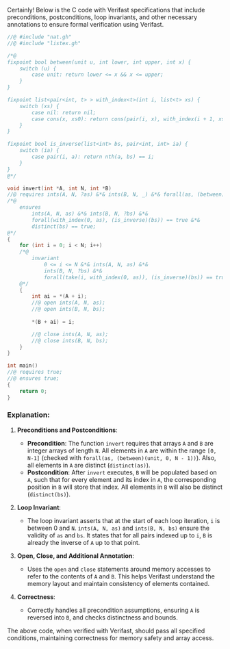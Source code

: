 Certainly! Below is the C code with Verifast specifications that include preconditions, postconditions, loop invariants, and other necessary annotations to ensure formal verification using Verifast.

```c
//@ #include "nat.gh"
//@ #include "listex.gh"

/*@
fixpoint bool between(unit u, int lower, int upper, int x) {
    switch (u) {
        case unit: return lower <= x && x <= upper;
    }
}

fixpoint list<pair<int, t> > with_index<t>(int i, list<t> xs) {
    switch (xs) {
        case nil: return nil;
        case cons(x, xs0): return cons(pair(i, x), with_index(i + 1, xs0));
    }
}

fixpoint bool is_inverse(list<int> bs, pair<int, int> ia) {
    switch (ia) {
        case pair(i, a): return nth(a, bs) == i;
    }
}
@*/

void invert(int *A, int N, int *B)
//@ requires ints(A, N, ?as) &*& ints(B, N, _) &*& forall(as, (between)(unit, 0, N - 1)) == true &*& distinct(as) == true;
/*@
    ensures
        ints(A, N, as) &*& ints(B, N, ?bs) &*&
        forall(with_index(0, as), (is_inverse)(bs)) == true &*&
        distinct(bs) == true;
@*/
{
    for (int i = 0; i < N; i++)
    /*@
        invariant
            0 <= i <= N &*& ints(A, N, as) &*&
            ints(B, N, ?bs) &*&
            forall(take(i, with_index(0, as)), (is_inverse)(bs)) == true;
    @*/
    {
        int ai = *(A + i);
        //@ open ints(A, N, as);
        //@ open ints(B, N, bs);
        
        *(B + ai) = i;

        //@ close ints(A, N, as);
        //@ close ints(B, N, bs);
    }
}

int main()
//@ requires true;
//@ ensures true;
{
    return 0;
}
```

### Explanation:

1. **Preconditions and Postconditions**:
   - **Precondition**: The function `invert` requires that arrays `A` and `B` are integer arrays of length `N`. All elements in `A` are within the range `[0, N-1]` (checked with `forall(as, (between)(unit, 0, N - 1))`). Also, all elements in `A` are distinct (`distinct(as)`).
   - **Postcondition**: After `invert` executes, `B` will be populated based on `A`, such that for every element and its index in `A`, the corresponding position in `B` will store that index. All elements in `B` will also be distinct (`distinct(bs)`).

2. **Loop Invariant**:
   - The loop invariant asserts that at the start of each loop iteration, `i` is between 0 and `N`. `ints(A, N, as)` and `ints(B, N, bs)` ensure the validity of `as` and `bs`. It states that for all pairs indexed up to `i`, `B` is already the inverse of `A` up to that point.

3. **Open, Close, and Additional Annotation**:
   - Uses the `open` and `close` statements around memory accesses to refer to the contents of `A` and `B`. This helps Verifast understand the memory layout and maintain consistency of elements contained.

4. **Correctness**: 
   - Correctly handles all precondition assumptions, ensuring `A` is reversed into `B`, and checks distinctness and bounds.

The above code, when verified with Verifast, should pass all specified conditions, maintaining correctness for memory safety and array access.
